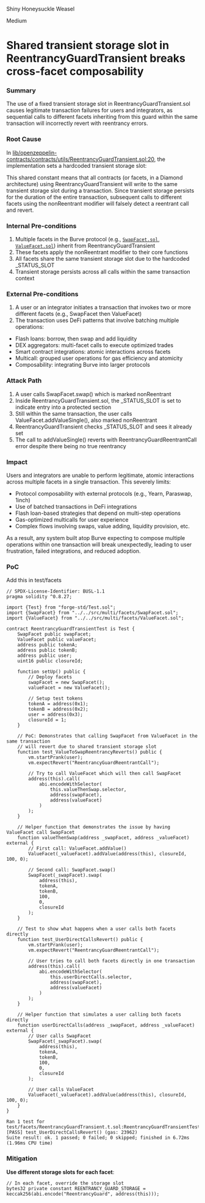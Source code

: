 Shiny Honeysuckle Weasel

Medium

# Shared transient storage slot in ReentrancyGuardTransient breaks cross-facet composability

### Summary

The use of a fixed transient storage slot in ReentrancyGuardTransient.sol causes legitimate transaction failures for users and integrators, as sequential calls to different facets inheriting from this guard within the same transaction will incorrectly revert with reentrancy errors.

### Root Cause

In [lib/openzeppelin-contracts/contracts/utils/ReentrancyGuardTransient.sol:20](https://github.com/OpenZeppelin/openzeppelin-contracts/blob/master/contracts/utils/ReentrancyGuardTransient.sol#L20), the implementation sets a hardcoded transient storage slot:

This shared constant means that all contracts (or facets, in a Diamond architecture) using ReentrancyGuardTransient will write to the same transient storage slot during a transaction. Since transient storage persists for the duration of the entire transaction, subsequent calls to different facets using the nonReentrant modifier will falsely detect a reentrant call and revert.

### Internal Pre-conditions

1. Multiple facets in the Burve protocol (e.g., [`SwapFacet.sol`](https://github.com/sherlock-audit/2025-04-burve/blob/main/Burve/src/multi/facets/SwapFacet.sol#L16), [`ValueFacet.sol`](https://github.com/sherlock-audit/2025-04-burve/blob/main/Burve/src/multi/facets/ValueFacet.sol#L26)) inherit from ReentrancyGuardTransient
2. These facets apply the nonReentrant modifier to their core functions
3. All facets share the same transient storage slot due to the hardcoded _STATUS_SLOT
4. Transient storage persists across all calls within the same transaction context

### External Pre-conditions

1. A user or an integrator initiates a transaction that invokes two or more different facets (e.g., SwapFacet then ValueFacet)
2. The transaction uses DeFi patterns that involve batching multiple operations:
- Flash loans: borrow, then swap and add liquidity
- DEX aggregators: multi-facet calls to execute optimized trades
- Smart contract integrations: atomic interactions across facets
- Multicall: grouped user operations for gas efficiency and atomicity
- Composability: integrating Burve into larger protocols

### Attack Path

1. A user calls SwapFacet.swap() which is marked nonReentrant
2. Inside ReentrancyGuardTransient.sol, the _STATUS_SLOT is set to indicate entry into a protected section
3. Still within the same transaction, the user calls ValueFacet.addValueSingle(), also marked nonReentrant
4. ReentrancyGuardTransient checks _STATUS_SLOT and sees it already set
5. The call to addValueSingle() reverts with ReentrancyGuardReentrantCall error despite there being no true reentrancy

### Impact

Users and integrators are unable to perform legitimate, atomic interactions across multiple facets in a single transaction. This severely limits:

- Protocol composability with external protocols (e.g., Yearn, Paraswap, 1inch)
- Use of batched transactions in DeFi integrations
- Flash loan-based strategies that depend on multi-step operations
- Gas-optimized multicalls for user experience
- Complex flows involving swaps, value adding, liquidity provision, etc.

As a result, any system built atop Burve expecting to compose multiple operations within one transaction will break unexpectedly, leading to user frustration, failed integrations, and reduced adoption.

### PoC
Add this in test/facets
```solidity
// SPDX-License-Identifier: BUSL-1.1
pragma solidity ^0.8.27;

import {Test} from "forge-std/Test.sol";
import {SwapFacet} from "../../src/multi/facets/SwapFacet.sol";
import {ValueFacet} from "../../src/multi/facets/ValueFacet.sol";

contract ReentrancyGuardTransientTest is Test {
    SwapFacet public swapFacet;
    ValueFacet public valueFacet;
    address public tokenA;
    address public tokenB;
    address public user;
    uint16 public closureId;

    function setUp() public {
        // Deploy facets
        swapFacet = new SwapFacet();
        valueFacet = new ValueFacet();

        // Setup test tokens
        tokenA = address(0x1);
        tokenB = address(0x2);
        user = address(0x3);
        closureId = 1;
    }

    // PoC: Demonstrates that calling SwapFacet from ValueFacet in the same transaction
    // will revert due to shared transient storage slot
    function test_ValueToSwapReentrancyReverts() public {
        vm.startPrank(user);
        vm.expectRevert("ReentrancyGuardReentrantCall");

        // Try to call ValueFacet which will then call SwapFacet
        address(this).call(
            abi.encodeWithSelector(
                this.valueThenSwap.selector,
                address(swapFacet),
                address(valueFacet)
            )
        );
    }

    // Helper function that demonstrates the issue by having ValueFacet call SwapFacet
    function valueThenSwap(address _swapFacet, address _valueFacet) external {
        // First call: ValueFacet.addValue()
        ValueFacet(_valueFacet).addValue(address(this), closureId, 100, 0);

        // Second call: SwapFacet.swap()
        SwapFacet(_swapFacet).swap(
            address(this),
            tokenA,
            tokenB,
            100,
            0,
            closureId
        );
    }

    // Test to show what happens when a user calls both facets directly
    function test_UserDirectCallsRevert() public {
        vm.startPrank(user);
        vm.expectRevert("ReentrancyGuardReentrantCall");

        // User tries to call both facets directly in one transaction
        address(this).call(
            abi.encodeWithSelector(
                this.userDirectCalls.selector,
                address(swapFacet),
                address(valueFacet)
            )
        );
    }

    // Helper function that simulates a user calling both facets directly
    function userDirectCalls(address _swapFacet, address _valueFacet) external {
        // User calls SwapFacet
        SwapFacet(_swapFacet).swap(
            address(this),
            tokenA,
            tokenB,
            100,
            0,
            closureId
        );

        // User calls ValueFacet
        ValueFacet(_valueFacet).addValue(address(this), closureId, 100, 0);
    }
}
```
```solidity
Ran 1 test for test/facets/ReentrancyGuardTransient.t.sol:ReentrancyGuardTransientTest
[PASS] test_UserDirectCallsRevert() (gas: 23962)
Suite result: ok. 1 passed; 0 failed; 0 skipped; finished in 6.72ms (1.96ms CPU time)
```

### Mitigation

**Use different storage slots for each facet**:
```solidity
// In each facet, override the storage slot
bytes32 private constant REENTRANCY_GUARD_STORAGE =
keccak256(abi.encode("ReentrancyGuard", address(this)));
```